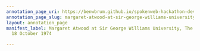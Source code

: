 ```yaml
---
annotation_page_uri: https://benwbrum.github.io/spokenweb-hackathon-development/annotations/margaret-atwood-at-sir-george-williams-university-the-poetry-series-18-october-1974-canvas-1-audience-member-17.json
annotation_page_slug: margaret-atwood-at-sir-george-williams-university-the-poetry-series-18-october-1974-canvas-1-audience-member-17
layout: annotation_page
manifest_label: Margaret Atwood at Sir George Williams University, The Poetry Series,
  18 October 1974

---
```

